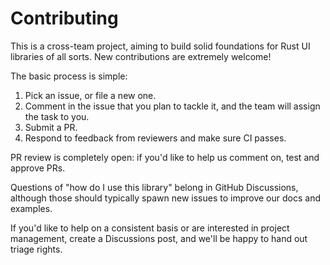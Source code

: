 # Contributing

This is a cross-team project, aiming to build solid foundations for Rust UI libraries of all sorts.
New contributions are extremely welcome!

The basic process is simple:

1. Pick an issue, or file a new one.
2. Comment in the issue that you plan to tackle it, and the team will assign the task to you.
3. Submit a PR.
4. Respond to feedback from reviewers and make sure CI passes.

PR review is completely open: if you'd like to help us comment on, test and approve PRs.

Questions of "how do I use this library" belong in GitHub Discussions, although those should typically spawn new issues to improve our docs and examples.

If you'd like to help on a consistent basis or are interested in project management, create a Discussions post, and we'll be happy to hand out triage rights.
